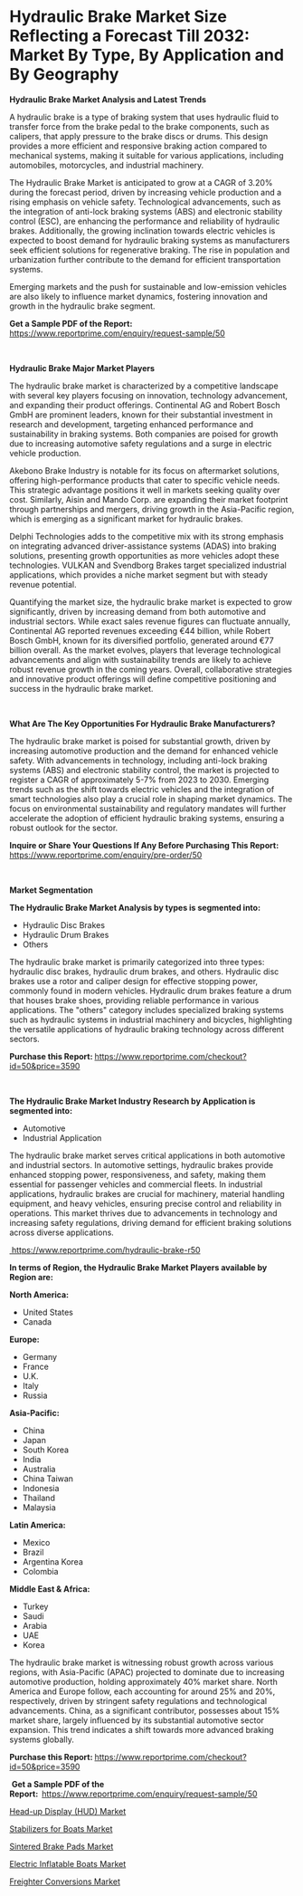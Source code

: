 <p><h1>Hydraulic Brake Market Size Reflecting a Forecast Till 2032: Market By Type, By Application and By Geography</h1></p><p><strong>Hydraulic Brake Market Analysis and Latest Trends</strong></p>
<p><p>A hydraulic brake is a type of braking system that uses hydraulic fluid to transfer force from the brake pedal to the brake components, such as calipers, that apply pressure to the brake discs or drums. This design provides a more efficient and responsive braking action compared to mechanical systems, making it suitable for various applications, including automobiles, motorcycles, and industrial machinery.</p><p>The Hydraulic Brake Market is anticipated to grow at a CAGR of 3.20% during the forecast period, driven by increasing vehicle production and a rising emphasis on vehicle safety. Technological advancements, such as the integration of anti-lock braking systems (ABS) and electronic stability control (ESC), are enhancing the performance and reliability of hydraulic brakes. Additionally, the growing inclination towards electric vehicles is expected to boost demand for hydraulic braking systems as manufacturers seek efficient solutions for regenerative braking. The rise in population and urbanization further contribute to the demand for efficient transportation systems. </p><p>Emerging markets and the push for sustainable and low-emission vehicles are also likely to influence market dynamics, fostering innovation and growth in the hydraulic brake segment.</p></p>
<p><strong>Get a Sample PDF of the Report:&nbsp;</strong> <a href="https://www.reportprime.com/enquiry/request-sample/50?utm_campaign=2012&utm_medium=2&utm_source=Github&utm_content=ia&utm_term=17032025&utm_id=hydraulic-brake">https://www.reportprime.com/enquiry/request-sample/50</a></p>
<p>&nbsp;</p>
<p><strong>Hydraulic Brake Major Market Players</strong></p>
<p><p>The hydraulic brake market is characterized by a competitive landscape with several key players focusing on innovation, technology advancement, and expanding their product offerings. Continental AG and Robert Bosch GmbH are prominent leaders, known for their substantial investment in research and development, targeting enhanced performance and sustainability in braking systems. Both companies are poised for growth due to increasing automotive safety regulations and a surge in electric vehicle production.</p><p>Akebono Brake Industry is notable for its focus on aftermarket solutions, offering high-performance products that cater to specific vehicle needs. This strategic advantage positions it well in markets seeking quality over cost. Similarly, Aisin and Mando Corp. are expanding their market footprint through partnerships and mergers, driving growth in the Asia-Pacific region, which is emerging as a significant market for hydraulic brakes.</p><p>Delphi Technologies adds to the competitive mix with its strong emphasis on integrating advanced driver-assistance systems (ADAS) into braking solutions, presenting growth opportunities as more vehicles adopt these technologies. VULKAN and Svendborg Brakes target specialized industrial applications, which provides a niche market segment but with steady revenue potential.</p><p>Quantifying the market size, the hydraulic brake market is expected to grow significantly, driven by increasing demand from both automotive and industrial sectors. While exact sales revenue figures can fluctuate annually, Continental AG reported revenues exceeding €44 billion, while Robert Bosch GmbH, known for its diversified portfolio, generated around €77 billion overall. As the market evolves, players that leverage technological advancements and align with sustainability trends are likely to achieve robust revenue growth in the coming years. Overall, collaborative strategies and innovative product offerings will define competitive positioning and success in the hydraulic brake market.</p></p>
<p>&nbsp;</p>
<p><strong>What Are The Key Opportunities For Hydraulic Brake Manufacturers?</strong></p>
<p><p>The hydraulic brake market is poised for substantial growth, driven by increasing automotive production and the demand for enhanced vehicle safety. With advancements in technology, including anti-lock braking systems (ABS) and electronic stability control, the market is projected to register a CAGR of approximately 5-7% from 2023 to 2030. Emerging trends such as the shift towards electric vehicles and the integration of smart technologies also play a crucial role in shaping market dynamics. The focus on environmental sustainability and regulatory mandates will further accelerate the adoption of efficient hydraulic braking systems, ensuring a robust outlook for the sector.</p></p>
<p><strong>Inquire or Share Your Questions If Any Before Purchasing This Report:</strong> <a href="https://www.reportprime.com/enquiry/pre-order/50?utm_campaign=2012&utm_medium=2&utm_source=Github&utm_content=ia&utm_term=17032025&utm_id=hydraulic-brake">https://www.reportprime.com/enquiry/pre-order/50</a></p>
<p>&nbsp;</p>
<p><strong>Market Segmentation</strong></p>
<p><strong>The Hydraulic Brake Market Analysis by types is segmented into:</strong></p>
<p><ul><li>Hydraulic Disc Brakes</li><li>Hydraulic Drum Brakes</li><li>Others</li></ul></p>
<p><p>The hydraulic brake market is primarily categorized into three types: hydraulic disc brakes, hydraulic drum brakes, and others. Hydraulic disc brakes use a rotor and caliper design for effective stopping power, commonly found in modern vehicles. Hydraulic drum brakes feature a drum that houses brake shoes, providing reliable performance in various applications. The "others" category includes specialized braking systems such as hydraulic systems in industrial machinery and bicycles, highlighting the versatile applications of hydraulic braking technology across different sectors.</p></p>
<p><strong>Purchase this Report:&nbsp;</strong><a href="https://www.reportprime.com/checkout?id=50&price=3590&utm_campaign=2012&utm_medium=2&utm_source=Github&utm_content=ia&utm_term=17032025&utm_id=hydraulic-brake">https://www.reportprime.com/checkout?id=50&price=3590</a></p>
<p>&nbsp;</p>
<p><strong>The Hydraulic Brake Market Industry Research by Application is segmented into:</strong></p>
<p><ul><li>Automotive</li><li>Industrial Application</li></ul></p>
<p><p>The hydraulic brake market serves critical applications in both automotive and industrial sectors. In automotive settings, hydraulic brakes provide enhanced stopping power, responsiveness, and safety, making them essential for passenger vehicles and commercial fleets. In industrial applications, hydraulic brakes are crucial for machinery, material handling equipment, and heavy vehicles, ensuring precise control and reliability in operations. This market thrives due to advancements in technology and increasing safety regulations, driving demand for efficient braking solutions across diverse applications.</p></p>
<p><a href="https://www.reportprime.com/hydraulic-brake-r50?utm_campaign=2012&utm_medium=2&utm_source=Github&utm_content=ia&utm_term=17032025&utm_id=hydraulic-brake">&nbsp;https://www.reportprime.com/hydraulic-brake-r50</a></p>
<p><strong>In terms of Region, the Hydraulic Brake Market Players available by Region are:</strong></p>
<p>
    <p> <strong> North America: </strong>
        <ul>
            <li>United States</li>
            <li>Canada</li>
        </ul>
        </p> 
    <p> <strong> Europe: </strong>
        <ul>
            <li>Germany</li>
            <li>France</li>
            <li>U.K.</li>
            <li>Italy</li>
            <li>Russia</li>
        </ul>
        </p> 
    <p> <strong> Asia-Pacific: </strong>
        <ul>
            <li>China</li>
            <li>Japan</li>
            <li>South Korea</li>
            <li>India</li>
            <li>Australia</li>
            <li>China Taiwan</li>
            <li>Indonesia</li>
            <li>Thailand</li>
            <li>Malaysia</li>
        </ul>
        </p> 
    <p> <strong> Latin America: </strong>
        <ul>
            <li>Mexico</li>
            <li>Brazil</li>
            <li>Argentina Korea</li>
            <li>Colombia</li>
        </ul>
        </p> 
    <p> <strong> Middle East & Africa: </strong>
        <ul>
            <li>Turkey</li>
            <li>Saudi</li>
            <li>Arabia</li>
            <li>UAE</li>
            <li>Korea</li>
        </ul>
    </p>
    </p>
<p><p>The hydraulic brake market is witnessing robust growth across various regions, with Asia-Pacific (APAC) projected to dominate due to increasing automotive production, holding approximately 40% market share. North America and Europe follow, each accounting for around 25% and 20%, respectively, driven by stringent safety regulations and technological advancements. China, as a significant contributor, possesses about 15% market share, largely influenced by its substantial automotive sector expansion. This trend indicates a shift towards more advanced braking systems globally.</p></p>
<p><strong>Purchase this Report: </strong><a href="https://www.reportprime.com/checkout?id=50&price=3590&utm_campaign=2012&utm_medium=2&utm_source=Github&utm_content=ia&utm_term=17032025&utm_id=hydraulic-brake">https://www.reportprime.com/checkout?id=50&price=3590</a></p>
<p>&nbsp;<strong>Get a Sample PDF of the Report:&nbsp;&nbsp;</strong><a href="https://www.reportprime.com/enquiry/request-sample/50?utm_campaign=2012&utm_medium=2&utm_source=Github&utm_content=ia&utm_term=17032025&utm_id=hydraulic-brake">https://www.reportprime.com/enquiry/request-sample/50</a></p>
<p><strong></strong></p>
<p><p><a href="https://github.com/bawksmaedamu/Market-Research-Report-List-1/blob/main/head-up-display-hud-market.md?utm_campaign=2012&utm_medium=2&utm_source=Github&utm_content=ia&utm_term=17032025&utm_id=hydraulic-brake">Head-up Display (HUD) Market</a></p><p><a href="https://github.com/marfosamiko7/Market-Research-Report-List-1/blob/main/stabilizers-for-boats-market.md?utm_campaign=2012&utm_medium=2&utm_source=Github&utm_content=ia&utm_term=17032025&utm_id=hydraulic-brake">Stabilizers for Boats Market</a></p><p><a href="https://github.com/piskofraisel/Market-Research-Report-List-1/blob/main/sintered-brake-pads-market.md?utm_campaign=2012&utm_medium=2&utm_source=Github&utm_content=ia&utm_term=17032025&utm_id=hydraulic-brake">Sintered Brake Pads Market</a></p><p><a href="https://github.com/agemakisel4b/Market-Research-Report-List-1/blob/main/electric-inflatable-boats-market.md?utm_campaign=2012&utm_medium=2&utm_source=Github&utm_content=ia&utm_term=17032025&utm_id=hydraulic-brake">Electric Inflatable Boats Market</a></p><p><a href="https://github.com/grimssummouc/Market-Research-Report-List-1/blob/main/freighter-conversions-market.md?utm_campaign=2012&utm_medium=2&utm_source=Github&utm_content=ia&utm_term=17032025&utm_id=hydraulic-brake">Freighter Conversions Market</a></p></p>